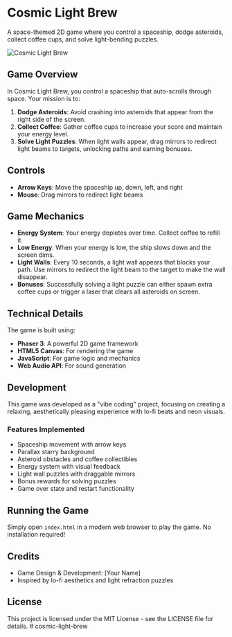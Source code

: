 # Cosmic Light Brew

A space-themed 2D game where you control a spaceship, dodge asteroids, collect coffee cups, and solve light-bending puzzles.

![Cosmic Light Brew](screenshot.png)

## Game Overview

In Cosmic Light Brew, you control a spaceship that auto-scrolls through space. Your mission is to:

1. **Dodge Asteroids**: Avoid crashing into asteroids that appear from the right side of the screen.
2. **Collect Coffee**: Gather coffee cups to increase your score and maintain your energy level.
3. **Solve Light Puzzles**: When light walls appear, drag mirrors to redirect light beams to targets, unlocking paths and earning bonuses.

## Controls

- **Arrow Keys**: Move the spaceship up, down, left, and right
- **Mouse**: Drag mirrors to redirect light beams

## Game Mechanics

- **Energy System**: Your energy depletes over time. Collect coffee to refill it.
- **Low Energy**: When your energy is low, the ship slows down and the screen dims.
- **Light Walls**: Every 10 seconds, a light wall appears that blocks your path. Use mirrors to redirect the light beam to the target to make the wall disappear.
- **Bonuses**: Successfully solving a light puzzle can either spawn extra coffee cups or trigger a laser that clears all asteroids on screen.

## Technical Details

The game is built using:

- **Phaser 3**: A powerful 2D game framework
- **HTML5 Canvas**: For rendering the game
- **JavaScript**: For game logic and mechanics
- **Web Audio API**: For sound generation

## Development

This game was developed as a "vibe coding" project, focusing on creating a relaxing, aesthetically pleasing experience with lo-fi beats and neon visuals.

### Features Implemented

- Spaceship movement with arrow keys
- Parallax starry background
- Asteroid obstacles and coffee collectibles
- Energy system with visual feedback
- Light wall puzzles with draggable mirrors
- Bonus rewards for solving puzzles
- Game over state and restart functionality

## Running the Game

Simply open `index.html` in a modern web browser to play the game. No installation required!

## Credits

- Game Design & Development: [Your Name]
- Inspired by lo-fi aesthetics and light refraction puzzles

## License

This project is licensed under the MIT License - see the LICENSE file for details. #   c o s m i c - l i g h t - b r e w  
 